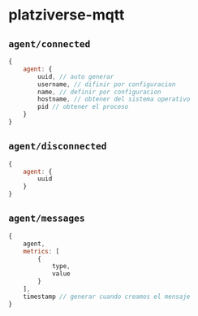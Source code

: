 # platziverse-mqtt

## `agent/connected`

``` js
{
    agent: {
        uuid, // auto generar
        username, // difinir por configuracion
        name, // definir por configuracion
        hostname, // obtener del sistema operativo
        pid // obtener el proceso
    }
}
```

## `agent/disconnected`

``` js
{
    agent: {
        uuid
    }
}
```

## `agent/messages`

``` js
{
    agent,
    metrics: [
        {
            type,
            value
        }
    ],
    timestamp // generar cuando creamos el mensaje
}
```